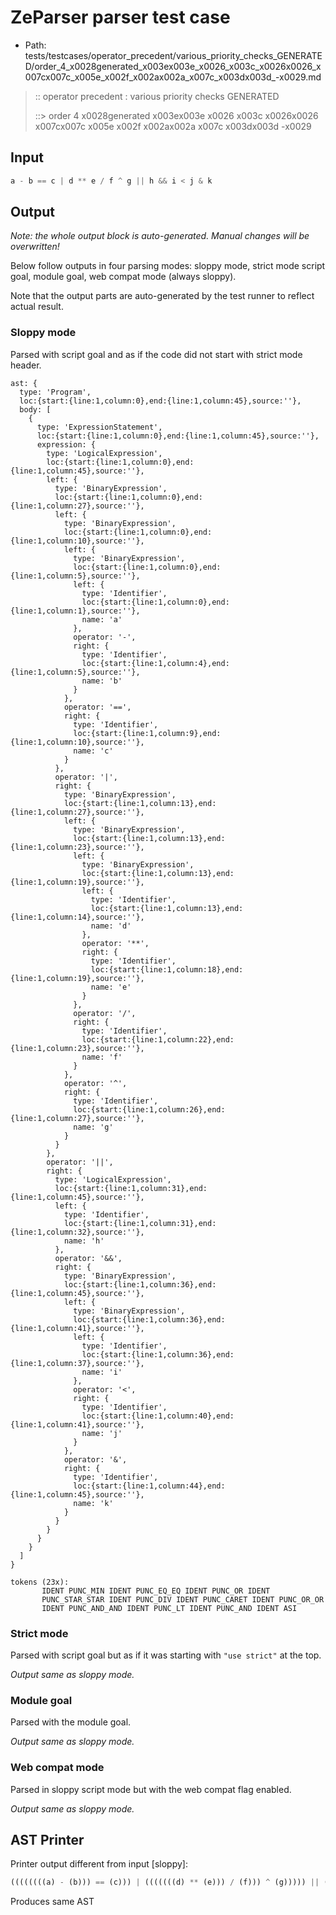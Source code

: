 # ZeParser parser test case

- Path: tests/testcases/operator_precedent/various_priority_checks_GENERATED/order_4_x0028generated_x003ex003e_x0026_x003c_x0026x0026_x007cx007c_x005e_x002f_x002ax002a_x007c_x003dx003d_-x0029.md

> :: operator precedent : various priority checks GENERATED
>
> ::> order 4 x0028generated x003ex003e x0026 x003c x0026x0026 x007cx007c x005e x002f x002ax002a x007c x003dx003d -x0029

## Input

`````js
a - b == c | d ** e / f ^ g || h && i < j & k
`````

## Output

_Note: the whole output block is auto-generated. Manual changes will be overwritten!_

Below follow outputs in four parsing modes: sloppy mode, strict mode script goal, module goal, web compat mode (always sloppy).

Note that the output parts are auto-generated by the test runner to reflect actual result.

### Sloppy mode

Parsed with script goal and as if the code did not start with strict mode header.

`````
ast: {
  type: 'Program',
  loc:{start:{line:1,column:0},end:{line:1,column:45},source:''},
  body: [
    {
      type: 'ExpressionStatement',
      loc:{start:{line:1,column:0},end:{line:1,column:45},source:''},
      expression: {
        type: 'LogicalExpression',
        loc:{start:{line:1,column:0},end:{line:1,column:45},source:''},
        left: {
          type: 'BinaryExpression',
          loc:{start:{line:1,column:0},end:{line:1,column:27},source:''},
          left: {
            type: 'BinaryExpression',
            loc:{start:{line:1,column:0},end:{line:1,column:10},source:''},
            left: {
              type: 'BinaryExpression',
              loc:{start:{line:1,column:0},end:{line:1,column:5},source:''},
              left: {
                type: 'Identifier',
                loc:{start:{line:1,column:0},end:{line:1,column:1},source:''},
                name: 'a'
              },
              operator: '-',
              right: {
                type: 'Identifier',
                loc:{start:{line:1,column:4},end:{line:1,column:5},source:''},
                name: 'b'
              }
            },
            operator: '==',
            right: {
              type: 'Identifier',
              loc:{start:{line:1,column:9},end:{line:1,column:10},source:''},
              name: 'c'
            }
          },
          operator: '|',
          right: {
            type: 'BinaryExpression',
            loc:{start:{line:1,column:13},end:{line:1,column:27},source:''},
            left: {
              type: 'BinaryExpression',
              loc:{start:{line:1,column:13},end:{line:1,column:23},source:''},
              left: {
                type: 'BinaryExpression',
                loc:{start:{line:1,column:13},end:{line:1,column:19},source:''},
                left: {
                  type: 'Identifier',
                  loc:{start:{line:1,column:13},end:{line:1,column:14},source:''},
                  name: 'd'
                },
                operator: '**',
                right: {
                  type: 'Identifier',
                  loc:{start:{line:1,column:18},end:{line:1,column:19},source:''},
                  name: 'e'
                }
              },
              operator: '/',
              right: {
                type: 'Identifier',
                loc:{start:{line:1,column:22},end:{line:1,column:23},source:''},
                name: 'f'
              }
            },
            operator: '^',
            right: {
              type: 'Identifier',
              loc:{start:{line:1,column:26},end:{line:1,column:27},source:''},
              name: 'g'
            }
          }
        },
        operator: '||',
        right: {
          type: 'LogicalExpression',
          loc:{start:{line:1,column:31},end:{line:1,column:45},source:''},
          left: {
            type: 'Identifier',
            loc:{start:{line:1,column:31},end:{line:1,column:32},source:''},
            name: 'h'
          },
          operator: '&&',
          right: {
            type: 'BinaryExpression',
            loc:{start:{line:1,column:36},end:{line:1,column:45},source:''},
            left: {
              type: 'BinaryExpression',
              loc:{start:{line:1,column:36},end:{line:1,column:41},source:''},
              left: {
                type: 'Identifier',
                loc:{start:{line:1,column:36},end:{line:1,column:37},source:''},
                name: 'i'
              },
              operator: '<',
              right: {
                type: 'Identifier',
                loc:{start:{line:1,column:40},end:{line:1,column:41},source:''},
                name: 'j'
              }
            },
            operator: '&',
            right: {
              type: 'Identifier',
              loc:{start:{line:1,column:44},end:{line:1,column:45},source:''},
              name: 'k'
            }
          }
        }
      }
    }
  ]
}

tokens (23x):
       IDENT PUNC_MIN IDENT PUNC_EQ_EQ IDENT PUNC_OR IDENT
       PUNC_STAR_STAR IDENT PUNC_DIV IDENT PUNC_CARET IDENT PUNC_OR_OR
       IDENT PUNC_AND_AND IDENT PUNC_LT IDENT PUNC_AND IDENT ASI
`````

### Strict mode

Parsed with script goal but as if it was starting with `"use strict"` at the top.

_Output same as sloppy mode._

### Module goal

Parsed with the module goal.

_Output same as sloppy mode._

### Web compat mode

Parsed in sloppy script mode but with the web compat flag enabled.

_Output same as sloppy mode._

## AST Printer

Printer output different from input [sloppy]:

````js
((((((((a) - (b))) == (c))) | (((((((d) ** (e))) / (f))) ^ (g))))) || (((h) && (((((i) < (j))) & (k))))));
````

Produces same AST
